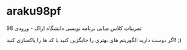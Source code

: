 # araku98pf

تمرینات کلاس مبانی برنامه نویسی دانشگاه اراک - ورودی 98

اگر دوست دارید الگوریتم های بهتری را جایگزین کنید یا کد ها را پاکسازی کنید!
;)
